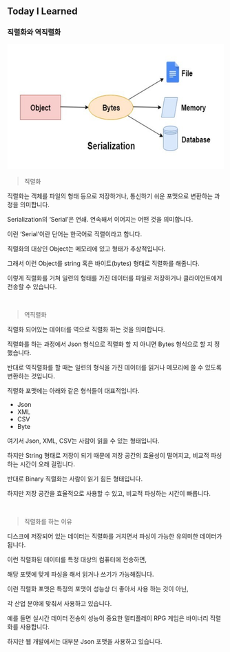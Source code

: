 ## Today I Learned

### **직렬화와 역직렬화**
![alt text](Serialization.png)

> 직렬화

  

직렬화는 객체를 파일의 형태 등으로 저장하거나, 통신하기 쉬운 포맷으로 변환하는 과정을 의미합니다.

  

Serialization의 ‘Serial’은 연쇄. 연속해서 이어지는 어떤 것을 의미합니다.

이런 ‘Serial’이란 단어는 한국어로 직렬이라고 합니다.

  

직렬화의 대상인 Object는 메모리에 있고 형태가 추상적입니다.

그래서 이런 Object를 string 혹은 바이트(bytes) 형태로 직렬화를 해줍니다.

  

이렇게 직렬화를 거쳐 일련의 형태를 가진 데이터를 파일로 저장하거나 클라이언트에게 전송할 수 있습니다.

  <br>

> 역직렬화

  

⁠직렬화 되어있는 데이터를 역으로 직렬화 하는 것을 의미합니다.

  

직렬화를 하는 과정에서 Json 형식으로 직렬화 할 지 아니면 Bytes 형식으로 할 지 정했습니다.

반대로 역직렬화를 할 때는 일련의 형식을 가진 데이터를 읽거나 메모리에 쓸 수 있도록 변환하는 것입니다.

  

직렬화 포맷에는 아래와 같은 형식들이 대표적입니다.

- Json
- XML
- CSV
- Byte

  

여기서 Json, XML, CSV는 사람이 읽을 수 있는 형태입니다.

하지만 String 형태로 저장이 되기 때문에 저장 공간의 효율성이 떨어지고, 비교적 파싱하는 시간이 오래 걸립니다.

  

반대로 Binary 직렬화는 사람이 읽기 힘든 형태입니다.

하지만 저장 공간을 효율적으로 사용할 수 있고, 비교적 파싱하는 시간이 빠릅니다.

  
<br>
  

> 직렬화를 하는 이유

  

디스크에 저장되어 있는 데이터는 직렬화를 거치면서 파싱이 가능한 유의미한 데이터가 됩니다.

  

이런 직렬화된 데이터를 특정 대상의 컴퓨터에 전송하면,

해당 포맷에 맞게 파싱을 해서 읽거나 쓰기가 가능해집니다.

  

이런 직렬화 포맷은 특정의 포맷이 성능상 더 좋아서 사용 하는 것이 아닌,

각 산업 분야에 맞춰서 사용하고 있습니다.

  

예를 들면 실시간 데이터 전송의 성능이 중요한 멀티플레이 RPG 게임은 바이너리 직렬화를 사용합니다.

  

하지만 웹 개발에서는 대부분 Json 포맷을 사용하고 있습니다.

